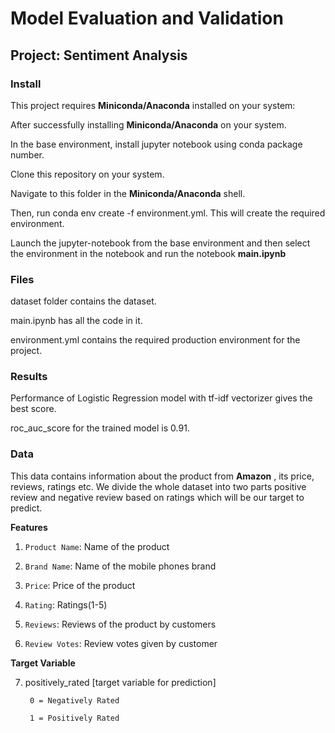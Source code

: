# Model Evaluation and Validation
## Project: Sentiment Analysis

### Install

This project requires **Miniconda/Anaconda** installed on your system:

<!-- - [NumPy](http://www.numpy.org/) -->
<!-- - [Pandas](http://pandas.pydata.org/) -->
<!-- - [matplotlib](http://matplotlib.org/) -->
<!-- - [scikit-learn](http://scikit-learn.org/stable/) -->
After successfully installing **Miniconda/Anaconda** on your system.

In the base environment, install jupyter notebook using conda package number.

Clone this repository on your system.

Navigate to this folder in the **Miniconda/Anaconda** shell.

Then, run conda env create -f environment.yml. This will create the required environment.

Launch the jupyter-notebook from the base environment and then select the environment in the notebook and
run the notebook **main.ipynb**

<!-- You will also need to have software installed to run and execute a [Jupyter Notebook](http://jupyter.org/install.html). -->

<!-- If you do not have Python installed yet, it is highly recommended that you install the [Anaconda](https://www.anaconda.com/download/) distribution of Python, which already has the above packages and more included. -->

### Files

<!-- Template code is provided in the `boston_housing.ipynb` notebook file. You will also be required to use the included `visuals.py` Python file and the `housing.csv` dataset file to complete your work. While some code has already been implemented to get you started, you will need to implement additional functionality when requested to successfully complete the project. Note that the code included in `visuals.py` is meant to be used out-of-the-box and not intended for students to manipulate. If you are interested in how the visualizations are created in the notebook, please feel free to explore this Python file. -->
dataset folder contains the dataset.

main.ipynb has all the code in it.

environment.yml contains the required production environment for the project.

### Results

Performance of Logistic Regression model with tf-idf vectorizer gives the best score.

roc_auc_score for the trained model is 0.91.


<!-- ### Run

In a terminal or command window, navigate to the top-level project directory `boston_housing/` (that contains this README) and run one of the following commands:

```bash
ipython notebook boston_housing.ipynb
```
or
```bash
jupyter notebook boston_housing.ipynb
```
or open with Juoyter Lab
```bash
jupyter lab
```

This will open the Jupyter Notebook software and project file in your browser. -->

### Data

This data contains information about the product from **Amazon** , its price, reviews, ratings etc. We divide the whole dataset into two parts positive review and negative review based on ratings which will be our target to predict.

**Features**

1. `Product Name`: Name of the product

2. `Brand Name`: Name of the mobile phones brand

3. `Price`: Price of the product

4. `Rating`: Ratings(1-5)

5. `Reviews`: Reviews of the product by customers

6. `Review Votes`: Review votes given by customer

**Target Variable**
<!-- 4. `MEDV`: median value of owner-occupied homes -->

7. positively_rated [target variable for prediction]

        0 = Negatively Rated

        1 = Positively Rated